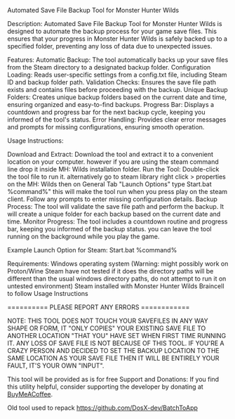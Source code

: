 Automated Save File Backup Tool for Monster Hunter Wilds

Description: Automated Save File Backup Tool for Monster Hunter Wilds is designed to automate the backup process for your game save files. 
This ensures that your progress in Monster Hunter Wilds is safely backed up to a specified folder, preventing any loss of data due to unexpected issues.


Features:
Automatic Backup: The tool automatically backs up your save files from the Steam directory to a designated backup folder.
Configuration Loading: Reads user-specific settings from a config.txt file, including Steam ID and backup folder path.
Validation Checks: Ensures the save file path exists and contains files before proceeding with the backup.
Unique Backup Folders: Creates unique backup folders based on the current date and time, ensuring organized and easy-to-find backups.
Progress Bar: Displays a countdown and progress bar for the next backup cycle, keeping you informed of the tool's status.
Error Handling: Provides clear error messages and prompts for missing configurations, ensuring smooth operation.


Usage Instructions:

Download and Extract: Download the tool and extract it to a convenient location on your computer. however if you are using the steam command line drop it inside MH: Wilds installation folder.
Run the Tool: Double-click the tool file to run it. alternatively go to steam library right click > properties on the MH: Wilds then on General Tab "Launch Options" type Start.bat %command%" this will make the tool run when you press play on the steam client. Follow any prompts to enter missing configuration details. 
Backup Process: The tool will validate the save file path and perform the backup. It will create a unique folder for each backup based on the current date and time.
Monitor Progress: The tool includes a countdown routine and progress bar, keeping you informed of the backup status. you can leave the tool running on the background while you play the game.

 Example Launch Option for Steam: Start.bat %command%

Requirements:
Windows operating system (Warning: might possibly work on Proton/Wine Steam have not tested if it does the directory paths will be different than the usual windows directory paths, do not attempt to run it on untested environment)
Steam installed with Monster Hunter Wilds
Braincell to follow Usage Instructions


==========  PLEASE REPORT ANY ERRORS ============

NOTE: THIS TOOL DOES NOT TOUCH YOUR SAVEFILES IN ANY WAY SHAPE OR FORM, IT "ONLY COPIES" YOUR EXISTING SAVE FILE TO ANOTHER LOCATION "THAT YOU" HAVE SET WHEN FIRST TIME RUNNING IT. ANY LOSS OF SAVE FILE IS NOT BECAUSE OF THIS TOOL. IF YOU'RE A CRAZY PERSON AND DECIDED TO SET THE BACKUP LOCATION TO THE SAME LOCATION AS YOUR SAVE FILE THEN IT WILL BE ENTIRELY YOUR FAULT, IT'S YOUR OWN "INPUT".

This tool will be provided  as is  for free
Support and Donations: If you find this utility helpful, consider supporting the developer by donating at [BuyMeACoffee](https://buymeacoffee.com/aph0nlc).

Old tool used to repack
https://github.com/DosX-dev/BatchToApp
